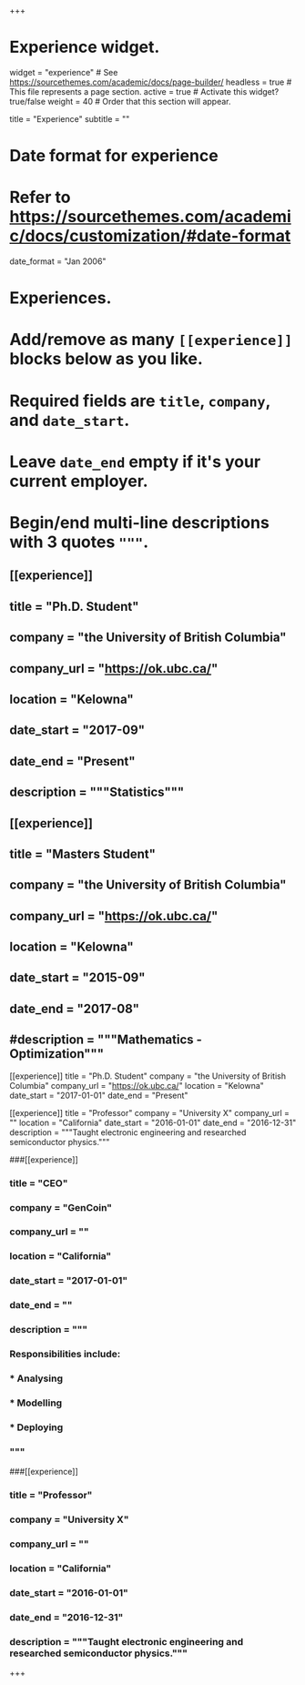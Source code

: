 +++
# Experience widget.
widget = "experience"  # See https://sourcethemes.com/academic/docs/page-builder/
headless = true  # This file represents a page section.
active = true  # Activate this widget? true/false
weight = 40  # Order that this section will appear.

title = "Experience"
subtitle = ""

# Date format for experience
#   Refer to https://sourcethemes.com/academic/docs/customization/#date-format
date_format = "Jan 2006"

# Experiences.
#   Add/remove as many `[[experience]]` blocks below as you like.
#   Required fields are `title`, `company`, and `date_start`.
#   Leave `date_end` empty if it's your current employer.
#   Begin/end multi-line descriptions with 3 quotes `"""`.
## [[experience]]
##  title = "Ph.D. Student"
##  company = "the University of British Columbia"
##  company_url = "https://ok.ubc.ca/"
##  location = "Kelowna"
##  date_start = "2017-09"
##  date_end = "Present"
##  description = """Statistics"""
 
## [[experience]]
##  title = "Masters Student"
##  company = "the University of British Columbia"
##  company_url = "https://ok.ubc.ca/"
##  location = "Kelowna"
##  date_start = "2015-09"
##  date_end = "2017-08"
##  #description = """Mathematics - Optimization"""


[[experience]]
  title = "Ph.D. Student"
  company = "the University of British Columbia"
  company_url = "https://ok.ubc.ca/"
  location = "Kelowna"
  date_start = "2017-01-01"
  date_end = "Present"
 
 

[[experience]]
  title = "Professor"
  company = "University X"
  company_url = ""
  location = "California"
  date_start = "2016-01-01"
  date_end = "2016-12-31"
  description = """Taught electronic engineering and researched semiconductor physics."""
 




###[[experience]]
 ### title = "CEO"
 ### company = "GenCoin"
 ### company_url = ""
 ### location = "California"
 ### date_start = "2017-01-01"
 ### date_end = ""
 ### description = """
 ### Responsibilities include:
  
 ### * Analysing
 ### * Modelling
 ### * Deploying
 ### """

###[[experience]]
 ### title = "Professor"
 ### company = "University X"
 ### company_url = ""
 ### location = "California"
 ### date_start = "2016-01-01"
 ### date_end = "2016-12-31"
 ### description = """Taught electronic engineering and researched semiconductor physics."""
 


+++
